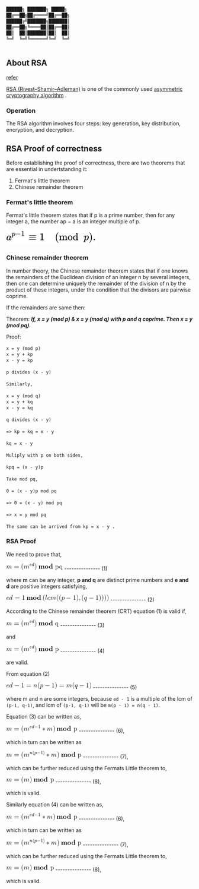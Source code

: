 ```

██████╗ ███████╗ █████╗ 
██╔══██╗██╔════╝██╔══██╗
██████╔╝███████╗███████║
██╔══██╗╚════██║██╔══██║
██║  ██║███████║██║  ██║
╚═╝  ╚═╝╚══════╝╚═╝  ╚═╝
                        
```

## About RSA

[refer](https://en.wikipedia.org/wiki/RSA_(cryptosystem))

[RSA (Rivest–Shamir–Adleman)](https://en.wikipedia.org/wiki/RSA_(cryptosystem)) is one of the commonly used  [asymmetric cryptography algorithm](https://en.wikipedia.org/wiki/Public-key_cryptography) . 

### Operation

The RSA algorithm involves four steps: key generation, key distribution, encryption, and decryption.

## RSA Proof of correctness

Before establishing the proof of correctness, there are two theorems that are essential in undertstanding it:

1. Fermat's little theorem
2. Chinese remainder theorem

### Fermat's little theorem

Fermat's little theorem states that if p is a prime number, then for any integer a, the number ap − a is an integer multiple of p.

![fermats](https://github.com/tony-josi/rsa/blob/master/res/readme_images/rsa_00.svg)

### Chinese remainder theorem

In number theory, the Chinese remainder theorem states that if one knows the remainders of the Euclidean division of an integer n by several integers, then one can determine uniquely the remainder of the division of n by the product of these integers, under the condition that the divisors are pairwise coprime.

If the remainders are same then:

Theorem: ***If, x = y (mod p) &  x = y (mod q) with p and q coprime. Then x = y (mod pq).***

Proof: 
```
x = y (mod p)
x = y + kp
x - y = kp

p divides (x - y)

Similarly,

x = y (mod q)
x = y + kq
x - y = kq

q divides (x - y)

=> kp = kq = x - y

kq = x - y

Muliply with p on both sides,

kpq = (x - y)p

Take mod pq,

0 = (x - y)p mod pq

=> 0 = (x - y) mod pq

=> x = y mod pq

The same can be arrived from kp = x - y .

```

### RSA Proof

We need to prove that,

![rsa](https://github.com/tony-josi/rsa/blob/master/res/readme_images/rsa_02.gif) --------------- (1)

where **m** can be any integer, **p and q** are distinct prime numbers and **e and d** are positive integers satisfying,

![rsa](https://github.com/tony-josi/rsa/blob/master/res/readme_images/rsa_05.gif) --------------- (2)

According to the Chinese remainder theorem (CRT) equation (1) is valid if, 

![rsa](https://github.com/tony-josi/rsa/blob/master/res/readme_images/rsa_03.gif) --------------- (3)

and

![rsa](https://github.com/tony-josi/rsa/blob/master/res/readme_images/rsa_04.gif) --------------- (4)

are valid.

From equation (2) 

![rsa](https://github.com/tony-josi/rsa/blob/master/res/readme_images/rsa_06.gif) --------------- (5)

where m and n are some integers, because `ed - 1` is a multiple of the lcm of `(p-1, q-1)`, and lcm of `(p-1, q-1)` will be `m(p - 1) = n(q - 1)`.

Equation (3) can be written as,

![rsa](https://github.com/tony-josi/rsa/blob/master/res/readme_images/rsa_07.gif) --------------- (6), 

which in turn can be written as 

![rsa](https://github.com/tony-josi/rsa/blob/master/res/readme_images/rsa_08.gif) --------------- (7),

which can be further reduced using the Fermats Little theorem to,

![rsa](https://github.com/tony-josi/rsa/blob/master/res/readme_images/rsa_09.gif) --------------- (8),

which is valid.

Similarly equation (4) can be written as,

![rsa](https://github.com/tony-josi/rsa/blob/master/res/readme_images/rsa_07.gif) --------------- (6), 

which in turn can be written as 

![rsa](https://github.com/tony-josi/rsa/blob/master/res/readme_images/rsa_08.gif) --------------- (7),

which can be further reduced using the Fermats Little theorem to,

![rsa](https://github.com/tony-josi/rsa/blob/master/res/readme_images/rsa_09.gif) --------------- (8),

which is valid.